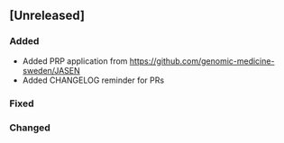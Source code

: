 ## [Unreleased]

### Added

 - Added PRP application from https://github.com/genomic-medicine-sweden/JASEN
 - Added CHANGELOG reminder for PRs

### Fixed

### Changed
